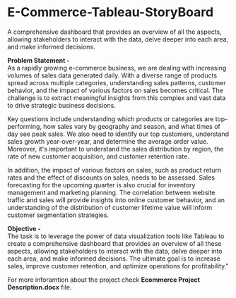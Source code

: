 # E-Commerce-Tableau-StoryBoard
A comprehensive dashboard that provides an overview of all the aspects, allowing stakeholders to interact with the data, delve deeper into each area, and make informed decisions.

**Problem Statement -** <br>
As a rapidly growing e-commerce business, we are dealing with increasing volumes of sales data generated daily. With a diverse range of products spread across multiple categories, understanding sales patterns, customer behavior, and the impact of various factors on sales becomes critical. The challenge is to extract meaningful insights from this complex and vast data to drive strategic business decisions.

Key questions include understanding which products or categories are top-performing, how sales vary by geography and season, and what times of day see peak sales. We also need to identify our top customers, understand sales growth year-over-year, and determine the average order value. Moreover, it's important to understand the sales distribution by region, the rate of new customer acquisition, and customer retention rate.

In addition, the impact of various factors on sales, such as product return rates and the effect of discounts on sales, needs to be assessed. Sales forecasting for the upcoming quarter is also crucial for inventory management and marketing planning. The correlation between website traffic and sales will provide insights into online customer behavior, and an understanding of the distribution of customer lifetime value will inform customer segmentation strategies.

**Objective -** <br>
The task is to leverage the power of data visualization tools like Tableau to create a comprehensive dashboard that provides an overview of all these aspects, allowing stakeholders to interact with the data, delve deeper into each area, and make informed decisions. The ultimate goal is to increase sales, improve customer retention, and optimize operations for profitability."

For more inforamtion about the project check **Ecommerce Project Description.docx** file.
